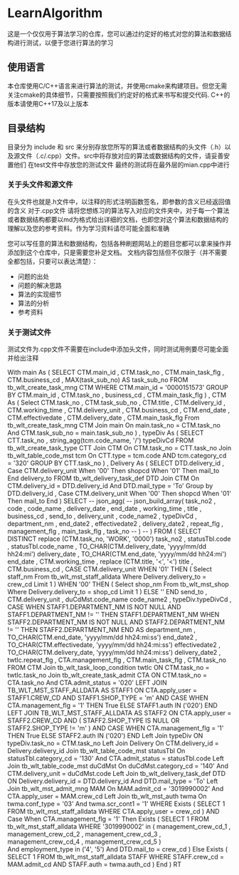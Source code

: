 # LearnAlgorithm
这是一个仅仅用于算法学习的仓库，您可以通过约定好的格式对您的算法和数据结构进行测试，以便于您进行算法的学习
## 使用语言
本仓库使用C/C++语言来进行算法的测试，并使用cmake来构建项目。但您无需关注cmake的具体细节，只需要按照我们约定好的格式来书写和提交代码. C++的版本请使用C++17及以上版本
## 目录结构
目录分为 include 和 src 来分别存放您所写的算法或者数据结构的头文件（.h）以及源文件（.c/.cpp）文件。src中将存放对应的算法或数据结构的文件，请妥善安置他们
在test文件中存放您的测试文件
最终的测试将在最外层的mian.cpp中进行
### 关于头文件和源文件
在头文件也就是.h文件中，以注释的形式注明函数签名，即参数的含义已经返回值的含义
对于.cpp文件 请将您想练习的算法写入对应的文件夹中，对于每一个算法或者数据结构都要以md为格式给出详细的文档，也即您对这个算法和数据结构的理解以及您的参考资料。作为学习资料请尽可能全面和准确

您可以写任意的算法和数据结构，包括各种刷题网站上的题目您都可以拿来操作并添加到这个仓库中，只是需要您补足文档。
文档内容包括但不仅限于（并不需要全都包括，只要可以表达清楚）：
* 问题的出处
* 问题的解决思路
* 算法的实现细节
* 算法的分析
* 参考资料

### 关于测试文件
测试文件为.cpp文件不需要在include中添加头文件，同时测试用例要尽可能全面并给出注释





With main As ( 
  SELECT
    CTM.main_id
    , CTM.task_no
    , CTM.main_task_flg
    , CTM.business_cd
    , MAX(task_sub_no) AS task_sub_no 
  FROM
    tb_wlt_create_task_mng CTM 
  WHERE
    CTM.main_id = '0000151573' 
  GROUP BY
    CTM.main_id
    , CTM.task_no
    , business_cd
    , CTM.main_task_flg
) 
, CTM As ( 
  Select
    CTM.task_no
    , CTM.task_sub_no
    , CTM.title
    , CTM.delivery_id
    , CTM.working_time
    , CTM.delivery_unit
    , CTM.business_cd
    , CTM.end_date
    , CTM.effectivedate
    , CTM.delivery_date
    , CTM.main_task_flg 
  From
    tb_wlt_create_task_mng CTM Join main 
      On main.task_no = CTM.task_no 
      And CTM.task_sub_no = main.task_sub_no
) 
, typeDiv As ( 
  SELECT
    CTT.task_no
    , string_agg(tcm.code_name, '/') typeDivCd 
  FROM
    tb_wlt_create_task_type CTT Join CTM 
      On CTM.task_no = CTT.task_no Join tb_wlt_table_code_mst tcm 
      On CTT.type = tcm.code 
      AND tcm.category_cd = '320' 
  GROUP BY
    CTT.task_no
) 
, Delivery As ( 
  SELECT
    DTD.delivery_id
    , Case CTM.delivery_unit 
      When '00' Then shopcd 
      When '01' Then mail_to 
      End delivery_to 
  FROM
    tb_wlt_delivery_task_def DTD Join CTM 
      On CTM.delivery_id = DTD.delivery_id 
      And DTD.mail_type = 'To' 
  Group by
    DTD.delivery_id
    , Case CTM.delivery_unit 
      When '00' Then shopcd 
      When '01' Then mail_to 
      End
) 
SELECT
  --  json_agg(
  --    json_build_array(
  task_no2
  , code
  , code_name
  , delivery_date
  , end_date
  , working_time
  , title
  , business_cd
  , send_to
  , delivery_unit
  , code_name2
  , typeDivCd
  , department_nm
  , end_date2
  , effectivedate2
  , delivery_date2
  , repeat_flg
  , management_flg
  , main_task_flg
  , task_no                                       --    )
  --  )
FROM
  ( 
    SELECT DISTINCT
      replace (CTM.task_no, 'WORK', '0000') task_no2
      , statusTbl.code
      , statusTbl.code_name
      , TO_CHAR(CTM.delivery_date, 'yyyy/mm/dd hh24:mi') delivery_date
      , TO_CHAR(CTM.end_date, 'yyyy/mm/dd hh24:mi') end_date
      , CTM.working_time
      , replace (CTM.title, '<', '&lt;') title
      , CTM.business_cd
      , CASE CTM.delivery_unit 
        WHEN '01' THEN ( 
          Select
            staff_nm 
          From
            tb_wlt_mst_staff_alldata 
          Where
            Delivery.delivery_to = crew_cd 
          Limit
            1
        ) 
        WHEN '00' THEN ( 
          Select
            shop_nm 
          From
            tb_wlt_mst_shop 
          Where
            Delivery.delivery_to = shop_cd 
          Limit
            1
        ) 
        ELSE '' 
        END send_to
      , CTM.delivery_unit
      , duCdMst.code_name code_name2
      , typeDiv.typeDivCd
      , CASE 
      WHEN STAFF1.DEPARTMENT_NM IS NOT NULL AND STAFF1.DEPARTMENT_NM != '' 
      THEN STAFF1.DEPARTMENT_NM 
      WHEN STAFF2.DEPARTMENT_NM IS NOT NULL AND STAFF2.DEPARTMENT_NM != '' 
      THEN STAFF2.DEPARTMENT_NM 
        END AS department_nm
      , TO_CHAR(CTM.end_date, 'yyyy/mm/dd hh24:mi:ss') end_date2
      , TO_CHAR(CTM.effectivedate, 'yyyy/mm/dd hh24:mi:ss') effectivedate2
      , TO_CHAR(CTM.delivery_date, 'yyyy/mm/dd hh24:mi:ss') delivery_date2
      , twtlc.repeat_flg
      , CTA.management_flg
      , CTM.main_task_flg
      , CTM.task_no 
    FROM
      CTM Join tb_wlt_task_loop_condition twtlc ON CTM.task_no = twtlc.task_no 
		Join tb_wlt_create_task_admit CTA ON CTM.task_no = CTA.task_no And CTA.admit_status = '020' 
      LEFT JOIN TB_WLT_MST_STAFF_ALLDATA AS STAFF1 
        ON CTA.apply_user = STAFF1.CREW_CD 
        AND STAFF1.SHOP_TYPE = 'm' 
        AND CASE 
          WHEN CTA.management_flg = '1' 
          THEN True 
          ELSE STAFF1.auth IN ('020') 
          END 
      LEFT JOIN TB_WLT_MST_STAFF_ALLDATA AS STAFF2 
        ON CTA.apply_user = STAFF2.CREW_CD 
        AND ( 
          STAFF2.SHOP_TYPE IS NULL 
          OR STAFF2.SHOP_TYPE != 'm'
        ) 
        AND CASE 
          WHEN CTA.management_flg = '1' 
          THEN True 
          ELSE STAFF2.auth IN ('020') 
          END 
      Left Join typeDiv 
        ON typeDiv.task_no = CTM.task_no 
      Left Join Delivery 
        On CTM.delivery_id = Delivery.delivery_id Join tb_wlt_table_code_mst statusTbl 
        On statusTbl.category_cd = '130' 
        And CTA.admit_status = statusTbl.code 
      Left Join tb_wlt_table_code_mst duCdMst 
        On duCdMst.category_cd = '140' 
        And CTM.delivery_unit = duCdMst.code 
      Left Join tb_wlt_delivery_task_def DTD 
        ON Delivery.delivery_id = DTD.delivery_id 
        And DTD.mail_type = 'To' 
      Left Join tb_wlt_mst_admit_mng MAM 
        On MAM.admit_cd = '3019990002' 
        And CTA.apply_user = MAM.crew_cd 
      Left Join tb_wlt_mst_auth twma 
        On twma.conf_type = '03' 
        And twma.scr_cont1 = '1' 
    WHERE
      Exists ( 
        SELECT
          1 
        FROM
          tb_wlt_mst_staff_alldata 
        WHERE
          CTA.apply_user = crew_cd
      ) 
      AND Case 
        When CTA.management_flg = '1' 
        Then Exists ( 
          SELECT
            1 
          FROM
            tb_wlt_mst_staff_alldata 
          WHERE
            '3019990002' in ( 
              management_crew_cd_1
              , management_crew_cd_2
              , management_crew_cd_3
              , management_crew_cd_4
              , management_crew_cd_5
            )                                     
		And employment_type in ('4', '5')
            And DTD.mail_to = crew_cd
        ) 
        Else Exists ( 
          SELECT
            1 
          FROM
            tb_wlt_mst_staff_alldata STAFF 
          WHERE
            STAFF.crew_cd = MAM.admit_cd 
            AND STAFF.auth = twma.auth_cd
        ) 
        End
  ) RT

